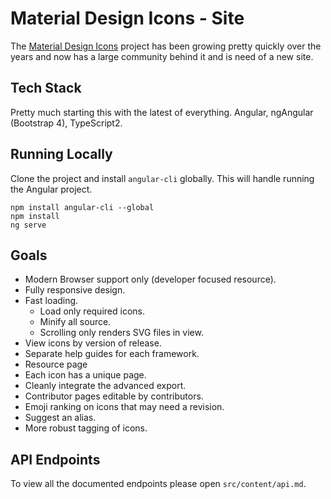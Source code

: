 # Material Design Icons - Site

The [Material Design Icons](https://materialdesignicons.com) project has been growing pretty quickly over the years and now has a large community behind it and is need of a new site.

## Tech Stack

Pretty much starting this with the latest of everything. Angular, ngAngular (Bootstrap 4), TypeScript2.

## Running Locally

Clone the project and install `angular-cli` globally. This will handle running the Angular project.

```
npm install angular-cli --global
npm install
ng serve
```

## Goals

- Modern Browser support only (developer focused resource).
- Fully responsive design.
- Fast loading.
  - Load only required icons.
  - Minify all source.
  - Scrolling only renders SVG files in view.
- View icons by version of release.
- Separate help guides for each framework.
- Resource page
- Each icon has a unique page.
- Cleanly integrate the advanced export.
- Contributor pages editable by contributors.
- Emoji ranking on icons that may need a revision.
- Suggest an alias.
- More robust tagging of icons.

## API Endpoints

To view all the documented endpoints please open `src/content/api.md`.